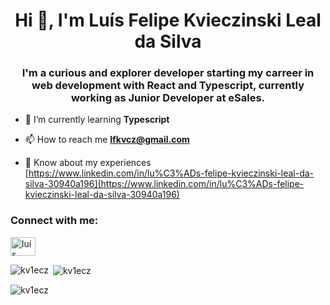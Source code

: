 <h1 align="center">Hi 👋, I'm Luís Felipe Kvieczinski Leal da Silva</h1>
<h3 align="center">I'm a curious and explorer developer starting my carreer in web development with React and Typescript, currently working as Junior Developer at eSales.</h3>

- 🌱 I’m currently learning **Typescript**

- 📫 How to reach me **lfkvcz@gmail.com**

- 📄 Know about my experiences [https://www.linkedin.com/in/lu%C3%ADs-felipe-kvieczinski-leal-da-silva-30940a196](https://www.linkedin.com/in/lu%C3%ADs-felipe-kvieczinski-leal-da-silva-30940a196)

<h3 align="left">Connect with me:</h3>
<p align="left">
<a href="https://linkedin.com/in/luís felipe kvieczinski leal da silva" target="blank"><img align="center" src="https://raw.githubusercontent.com/rahuldkjain/github-profile-readme-generator/master/src/images/icons/Social/linked-in-alt.svg" alt="luís felipe kvieczinski leal da silva" height="30" width="40" /></a>
</p>

<p><img align="left" src="https://github-readme-stats.vercel.app/api/top-langs?username=kv1ecz&show_icons=true&locale=en&layout=compact" alt="kv1ecz" /></p>

<p>&nbsp;<img align="center" src="https://github-readme-stats.vercel.app/api?username=kv1ecz&show_icons=true&locale=en" alt="kv1ecz" /></p>

<p><img align="center" src="https://github-readme-streak-stats.herokuapp.com/?user=kv1ecz&" alt="kv1ecz" /></p>
